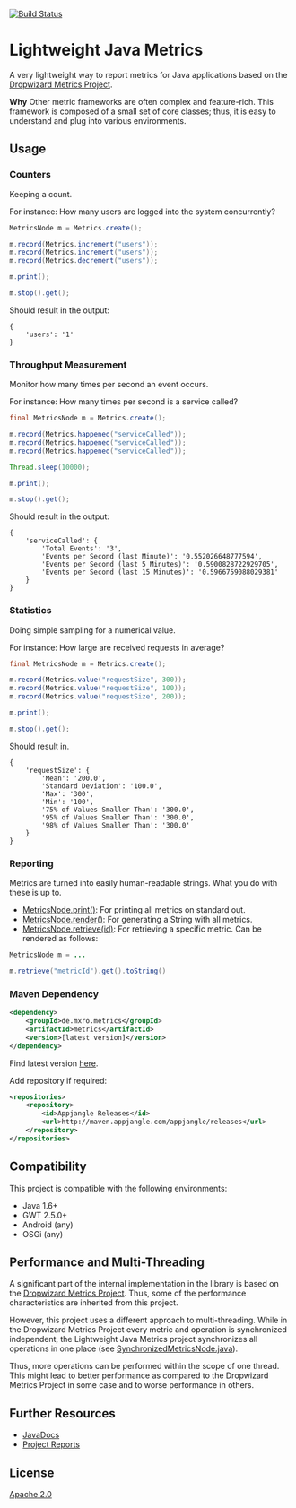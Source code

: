 [![Build Status](https://travis-ci.org/mxro/lightweight-java-metrics.svg?branch=master)](https://travis-ci.org/mxro/lightweight-java-metrics)

# Lightweight Java Metrics

A very lightweight way to report metrics for Java applications based on the [Dropwizard Metrics Project](https://dropwizard.github.io/metrics/3.1.0/).

**Why** Other metric frameworks are often complex and feature-rich. 
This framework is composed of a small set of core classes; thus, it is easy to understand and plug into various environments.

## Usage

### Counters

Keeping a count. 

For instance: How many users are logged into the system concurrently?

```java
MetricsNode m = Metrics.create();

m.record(Metrics.increment("users"));
m.record(Metrics.increment("users"));
m.record(Metrics.decrement("users"));

m.print();

m.stop().get();
```

Should result in the output:

```
{
    'users': '1'
}
```

### Throughput Measurement

Monitor how many times per second an event occurs. 

For instance: How many times per second is a service called?

```java
final MetricsNode m = Metrics.create();

m.record(Metrics.happened("serviceCalled"));
m.record(Metrics.happened("serviceCalled"));
m.record(Metrics.happened("serviceCalled"));

Thread.sleep(10000);

m.print();

m.stop().get();
```

Should result in the output:

```
{
    'serviceCalled': {
        'Total Events': '3',
        'Events per Second (last Minute)': '0.552026648777594',
        'Events per Second (last 5 Minutes)': '0.5900828722929705',
        'Events per Second (last 15 Minutes)': '0.5966759088029381'
    }
}
```

### Statistics

Doing simple sampling for a numerical value. 

For instance: How large are received requests in average?

```Java
final MetricsNode m = Metrics.create();

m.record(Metrics.value("requestSize", 300));
m.record(Metrics.value("requestSize", 100));
m.record(Metrics.value("requestSize", 200));

m.print();

m.stop().get();
```

Should result in.

```
{
    'requestSize': {
        'Mean': '200.0',
        'Standard Deviation': '100.0',
        'Max': '300',
        'Min': '100',
        '75% of Values Smaller Than': '300.0',
        '95% of Values Smaller Than': '300.0',
        '98% of Values Smaller Than': '300.0'
    }
}
```

### Reporting

Metrics are turned into easily human-readable strings. What you do with these is up to.

- [MetricsNode.print()](http://modules.appjangle.com/lightweight-java-metrics/latest/apidocs/de/mxro/metrics/MetricsNode.html#print()): For printing all metrics on standard out.
- [MetricsNode.render()](http://modules.appjangle.com/lightweight-java-metrics/latest/apidocs/de/mxro/metrics/MetricsNode.html#render()): For generating a String with all metrics.
- [MetricsNode.retrieve(id)](http://modules.appjangle.com/lightweight-java-metrics/latest/apidocs/de/mxro/metrics/MetricsNode.html#retrieve(java.lang.String)): For retrieving a specific metric. Can be rendered as follows:

```java
MetricsNode m = ...

m.retrieve("metricId").get().toString()
```

### Maven Dependency

```xml
<dependency>
    <groupId>de.mxro.metrics</groupId>
	<artifactId>metrics</artifactId>
	<version>[latest version]</version>
</dependency>
```

Find latest version [here](http://modules.appjangle.com/lightweight-java-metrics/latest/project-summary.html).

Add repository if required:

```xml
<repositories>
	<repository>
		<id>Appjangle Releases</id>
		<url>http://maven.appjangle.com/appjangle/releases</url>
	</repository>
</repositories>
```

## Compatibility

This project is compatible with the following environments:

- Java 1.6+
- GWT 2.5.0+
- Android (any)
- OSGi (any)

## Performance and Multi-Threading

A significant part of the internal implementation in the library is based on the [Dropwizard Metrics Project](https://dropwizard.github.io/metrics/3.1.0/). 
Thus, some of the performance characteristics are inherited from this project.

However, this project uses a different approach to multi-threading. While in the Dropwizard Metrics Project every metric and operation is synchronized 
independent, the Lightweight Java Metrics project synchronizes all operations in one place (see [SynchronizedMetricsNode.java](http://modules.appjangle.com/lightweight-java-metrics/latest/xref/de/mxro/metrics/internal/SynchronizedMetricsNode.html)).

Thus, more operations can be performed within the scope of one thread. This might lead to better performance as compared to the Dropwizard Metrics Project in some case and to worse performance in others. 

## Further Resources

- [JavaDocs](http://modules.appjangle.com/lightweight-java-metrics/latest/apidocs/)
- [Project Reports](http://modules.appjangle.com/lightweight-java-metrics/latest/project-reports.html)

## License

[Apache 2.0](https://github.com/mxro/lightweight-java-metrics/blob/master/LICENSE.TXT)
